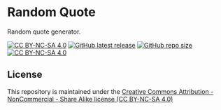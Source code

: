 # Random Quote

Random quote generator.

[![CC BY-NC-SA 4.0][github-issues-shield]][github-issues]
[![GitHub latest release][github-release-shield+]][github-release]
[![GitHub repo size][github-repo-size-shield]][github-repo]
[![CC BY-NC-SA 4.0][cc-by-nc-sa-shield]][cc-by-nc-sa]

## License
<!-- https://github.com/santisoler/cc-licenses -->

This repository is maintained under the [Creative Commons Attribution - NonCommercial - Share Alike license (CC BY-NC-SA 4.0)][cc-by-nc-sa]

[cc-by-nc-sa]: http://creativecommons.org/licenses/by-nc-sa/4.0/
[cc-by-nc-sa-shield]: https://img.shields.io/badge/License-CC%20BY--NC--SA%204.0-lightgrey.svg
[github-repo]: https://github.com/rdfrost/random-quote
[github-repo-size-shield]: https://img.shields.io/github/repo-size/rdfrost/random-quote
[github-issues]: https://github.com/rdfrost/random-quote/issues
[github-issues-shield]: https://img.shields.io/github/issues/rdfrost/random-quote
[github-release]: https://github.com/rdfrost/random-quote/releases/latest
[github-release-shield]: https://img.shields.io/github/v/release/rdfrost/random-quote?color=blue
[github-release-shield+]: https://img.shields.io/github/v/release/rdfrost/random-quote?color=blue&include_prereleases